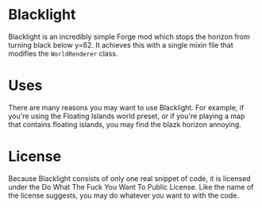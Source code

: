 # Blacklight

Blacklight is an incredibly simple Forge mod which stops the horizon from turning black below y=62. It achieves this with a single mixin file that modifies the `WorldRenderer` class.

# Uses

There are many reasons you may want to use Blacklight. For example, if you're using the Floating Islands world preset, or if you're playing a map that contains floating islands, you may find the blazk horizon annoying.

# License

Because Blacklight consists of only one real snippet of code, it is licensed under the Do What The Fuck You Want To Public License. Like the name of the license suggests, you may do whatever you want to with the code.
